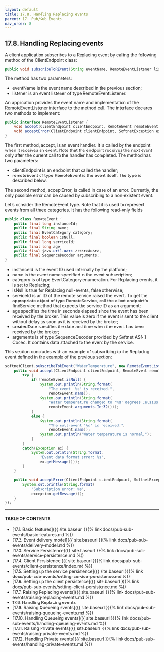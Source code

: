 ```yaml
---
layout: default
title: 17.8. Handling Replacing events
parent: 17. Pub/Sub Events
nav_order: 8
---
```


## 17.8. Handling Replacing events

A client application subscribes to a Replacing event by calling the following method of the <span class="datatype">ClientEndpoint</span> class:
```java
public void subscribeToREvent(String eventName, RemoteEventListener listener)
```

The method has two parameters:
*	<span class="param">eventName</span> is the event name described in the previous section;
*	<span class="param">listener</span> is an event listener of type <span class="datatype">RemoteEventListener</span>.  

An application provides the event name and implementation of the <span class="datatype">RemoteEventListener</span> interface to the method call. The interface declares two methods to implement:
```java
public interface RemoteEventListener {
    void accept(ClientEndpoint clientEndpoint, RemoteEvent remoteEvent);
    void acceptError(ClientEndpoint clientEndpoint, SoftnetException exception);
}
```
The first method, <span class="method">accept</span>, is an event handler. It is called by the endpoint when it receives an event. Note that the endpoint receives the next event only after the current call to the handler has completed. The method has two parameters:
*	<span class="param">clientEndpoint</span> is an endpoint that called the handler;
*	<span class="param">remoteEvent</span> of type <span class="datatype">RemoteEvent</span> is the event itself. The type is described below.  

The second method, <span class="method">acceptError</span>, is called in case of an error. Currently, the only possible error can be caused by subscribing to a non-existent event.  

Let’s consider the <span class="datatype">RemoteEvent</span> type. Note that it is used to represent events from all three categories. It has the following read-only fields:
```java
public class RemoteEvent {
    public final long instanceId;
    public final String name;
    public final EventCategory category;
    public final boolean isNull;
    public final long serviceId;
    public final long age;
    public final java.util.Date createdDate;
    public final SequenceDecoder arguments;
}
```
*	<span class="field">instanceId</span> is the event ID used internally by the platform;
*	<span class="field">name</span> is the event name specified in the event subscription;
*	<span class="field">category</span> is of type <span class="datatype">EventCategory</span> enumeration. For Replacing events, it is set to Replacing;
*	<span class="field">isNull</span> is true for Replacing null-events, false otherwise;
*	<span class="field">serviceId</span> is an ID of the remote service raised the event. To get the appropriate object of type <span class="datatype">RemoteService</span>, call the client endpoint's <span class="method">findService</span> method that expects the service ID as an argument;
*	<span class="field">age</span> specifies the time in seconds elapsed since the event has been received by the broker. This value is zero if the event is sent to the client without delay as soon as it is received by the broker;
*	<span class="field">createdDate</span> specifies the date and time when the event has been received by the broker;
*	<span class="field">arguments</span> is of type <span class="datatype">SequenceDecoder</span> provided by Softnet ASN.1 Codec. It contains data attached to the event by the service.  

This section concludes with an example of subscribing to the Replacing event defined in the example of the previous section:
```java
softnetClient.subscribeToREvent("WaterTemperature", new RemoteEventListener() {			
    public void accept(ClientEndpoint clientEndpoint, RemoteEvent remoteEvent) {
        try {
            if(!remoteEvent.isNull) {
                System.out.println(String.format(
                    "The event '%s' is received.",
                    remoteEvent.name));					
                System.out.println(String.format(
                    "Water temperature changed to '%d' degrees Celsius.", 
                    remoteEvent.arguments.Int32()));
            }
            else {
                System.out.println(String.format(
                    "The null-event '%s' is received.", 
                    remoteEvent.name));
                System.out.println("Water temperature is normal.");
            }
        }
        catch(Exception ex) {
            System.out.println(String.format(
                "Event data format error: %s",
                ex.getMessage()));
        }
    }
				
    public void acceptError(ClientEndpoint clientEndpoint, SoftnetException exception) {
        System.out.println(String.format(
            "Subscription error: %s",
            exception.getMessage)));					
    }
});
```

---
#### TABLE OF CONTENTS
* [17.1. Basic features]({{ site.baseurl }}{% link docs/pub-sub-events/basic-features.md %})
* [17.2. Event delivery model]({{ site.baseurl }}{% link docs/pub-sub-events/delivery-model.md %})
* [17.3. Service Persistence]({{ site.baseurl }}{% link docs/pub-sub-events/service-persistence.md %})
* [17.4. Client Persistence]({{ site.baseurl }}{% link docs/pub-sub-events/client-persistence/index.md %})
* [17.5. Setting up the service persistence]({{ site.baseurl }}{% link docs/pub-sub-events/setting-service-persistence.md %})
* [17.6. Setting up the client persistence]({{ site.baseurl }}{% link docs/pub-sub-events/setting-client-persistence.md %})
* [17.7. Raising Replacing events]({{ site.baseurl }}{% link docs/pub-sub-events/raising-replacing-events.md %})
* 17.8. Handling Replacing events
* [17.9. Raising Queueing events]({{ site.baseurl }}{% link docs/pub-sub-events/raising-queueing-events.md %})
* [17.10. Handling Queueing events]({{ site.baseurl }}{% link docs/pub-sub-events/handling-queueing-events.md %})
* [17.11. Raising Private events]({{ site.baseurl }}{% link docs/pub-sub-events/raising-private-events.md %})
* [17.12. Handling Private events]({{ site.baseurl }}{% link docs/pub-sub-events/handling-private-events.md %})